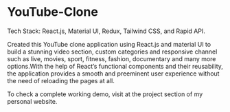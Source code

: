 # YouTube-Clone

Tech Stack: React.js, Material UI, Redux, Tailwind CSS, and Rapid API.

Created this YouTube clone application using React.js and material UI to build a stunning video section, custom categories and responsive channel such as live, movies, sport, fitness, fashion, documentary and many more options.With the help of React’s functional components and their reusability, the application provides a smooth and preeminent user experience without the need of reloading the pages at all.

To check a complete working demo, visit at the project section of my personal website.
